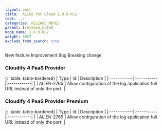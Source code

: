 ```yaml
---
layout: post
title:  ALIEN for Cloud 2.0.0-RC2
root: ../
categories: RELEASE_NOTES
parent: [release_note]
node_name: 2.0.0-RC2
weight: 9927
exclude_from_search: true
---
```





<i class="fa fa-plus text-success"></i> New feature <i class="fa fa-level-up text-primary"></i> Improvement  <i class="fa fa-bug text-danger"></i> Bug <i class="fa fa-exclamation-triangle text-warning"></i> Breaking change


### Cloudify 4 PaaS Provider



  {: .table .table-bordered}
  | Type        | Id         | Description |
  |:------------|:-----------|:------------|
      |  <i class="fa fa-level-up text-primary"></i> | ALIEN-2765 | Allow configuration of the log application full URL instead of only the port.  |
    


### Cloudify 4 PaaS Provider Premium



  {: .table .table-bordered}
  | Type        | Id         | Description |
  |:------------|:-----------|:------------|
      |  <i class="fa fa-level-up text-primary"></i> | ALIEN-2765 | Allow configuration of the log application full URL instead of only the port.  |
    

